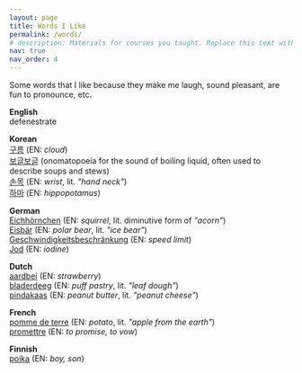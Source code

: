 ```yaml
---
layout: page
title: Words I Like
permalink: /words/
# description: Materials for courses you taught. Replace this text with your description.
nav: true
nav_order: 4
---
```


Some words that I like because they make me laugh, sound pleasant, are fun to pronounce, etc.


<!-- ENGLISH -->
<p>
<strong>English</strong><br>
defenestrate<br>

</p>


<!-- KOREAN -->
<p>
<strong>Korean</strong><br>
<a href="https://forvo.com/word/%EA%B5%AC%EB%A6%84/#ko" target="_blank">구름</a> (EN: <em>cloud</em>)<br>
<a href="https://forvo.com/word/%EB%B3%B4%EA%B8%80%EB%B3%B4%EA%B8%80/#ko" target="_blank">보글보글</a> (onomatopoeia for the sound of boiling liquid, often used to describe soups and stews)<br>
<a href="https://forvo.com/word/%EC%86%90%EB%AA%A9/#ko" target="_blank">손목</a> (EN: <em>wrist</em>, lit. <em>"hand neck"</em>)<br>
<a href="https://forvo.com/word/%ED%95%98%EB%A7%88/#ko" target="_blank">하마</a> (EN: <em>hippopotamus</em>)<br>

</p>


<!-- GERMAN -->
<p>
<strong>German</strong><br>
<a href="https://forvo.com/word/eichh%C3%B6rnchen/#de" target="_blank">Eichhörnchen</a> (EN: <em>squirrel</em>, lit. diminutive form of <em>"acorn"</em>)<br>
<a href="https://forvo.com/word/eisb%C3%A4r/#de" target="_blank">Eisbär</a> (EN: <em>polar bear</em>, lit. <em>"ice bear"</em>)<br>
<a href="https://forvo.com/word/geschwindigkeitsbeschr%C3%A4nkung/#de" target="_blank">Geschwindigkeitsbeschränkung</a> (EN: <em>speed limit</em>)<br>
<a href="https://forvo.com/word/jod/#de" target="_blank">Jod</a> (EN: <em>iodine</em>)<br>

</p>


<!-- DUTCH -->
<p>
<strong>Dutch</strong><br>
<a href="https://forvo.com/word/aardbei/#nl" target="_blank">aardbei</a> (EN: <em>strawberry</em>)<br>
<a href="https://forvo.com/word/bladerdeeg/#nl" target="_blank">bladerdeeg</a> (EN: <em>puff pastry</em>, lit. <em>"leaf dough"</em>)<br>
<a href="https://forvo.com/word/pindakaas/#nl" target="_blank">pindakaas</a> (EN: <em>peanut butter</em>, lit. <em>"peanut cheese"</em>)<br>

</p>


<!-- FRENCH -->
<p>
<strong>French</strong><br>
<a href="https://forvo.com/word/pomme_de_terre/#fr" target="_blank">pomme de terre</a> (EN: <em>potato</em>, lit. <em>"apple from the earth"</em>)<br>
<a href="https://forvo.com/word/promettre/#fr" target="_blank">promettre</a> (EN: <em>to promise, to vow</em>)<br>

</p>


<!-- FINNISH -->
<p>
<strong>Finnish</strong><br>
<a href="https://forvo.com/word/poika/#fi" target="_blank">poika</a> (EN: <em>boy, son</em>)<br>

</p>